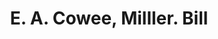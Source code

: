 ---
doi: 10.7916/D8ZG847C
date_other: '1900'
date_other_textual: 1900-1909
form: printed ephemera
genre:
- Invoices
name:
- E. A. Cowee, Milller
object_in_context_url: https://biggert.cul.columbia.edu/items/view/ave_biggert_00525
subject_hierarchical_geographic:
- Worcester, Massachusetts, United States
subject_name:
- E. A. Cowee, Milller
title: E. A. Cowee, Milller. Bill
sort_title: E. A. Cowee, Milller. Bill
call_number: ave_biggert_00525
coordinates:
- 42.266666666666666,-71.8
pid: ave_biggert_00525
identifiers: ave_biggert_00525
thumbnail: https://derivativo-2.library.columbia.edu/iiif/2/ldpd:343829/full/!256,256/0/native.jpg
permalink: /biggert/ave_biggert_00525/
layout: iiif-image-page
---